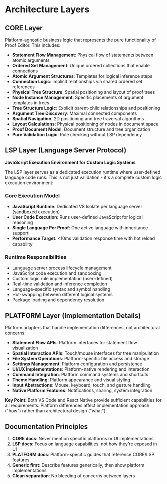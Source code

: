 # Architecture Layers

## CORE Layer
Platform-agnostic business logic that represents the pure functionality of Proof Editor. This includes:
- **Statement Flow Management**: Physical flow of statements between atomic arguments
- **Ordered Set Management**: Unique ordered collections that enable connections
- **Atomic Argument Structures**: Templates for logical inference steps
- **Connection Logic**: Implicit relationships via shared ordered set references
- **Physical Tree Structure**: Spatial positioning and layout of proof trees
- **Node Instance Management**: Specific placements of argument templates in trees
- **Tree Structure Logic**: Explicit parent-child relationships and positioning
- **Argument Tree Discovery**: Maximal connected components
- **Spatial Navigation**: 2D positioning and tree traversal algorithms
- **Layout Calculations**: Physical positioning of nodes in document space
- **Proof Document Model**: Document structure and tree organization
- **Pure Validation Logic**: Rule checking without LSP dependency

## LSP Layer (Language Server Protocol)
**JavaScript Execution Environment for Custom Logic Systems**

The LSP layer serves as a dedicated execution runtime where user-defined language code runs. This is not just validation - it's a complete custom logic execution environment:

### Core Execution Model
- **JavaScript Runtime**: Dedicated V8 Isolate per language server (sandboxed execution)
- **User Code Execution**: Runs user-defined JavaScript for logical reasoning
- **Single Language Per Proof**: One active language with inheritance support
- **Performance Target**: <10ms validation response time with hot reload capability

### Runtime Responsibilities
- Language server process lifecycle management
- JavaScript code execution and sandboxing
- Custom logic rule implementation (user-defined)
- Real-time validation and inference completion
- Language-specific syntax and symbol handling
- Hot-swapping between different logical systems
- Package loading and dependency resolution

## PLATFORM Layer (Implementation Details)
Platform adapters that handle implementation differences, not architectural concerns:
- **Statement Flow APIs**: Platform interfaces for statement flow visualization
- **Spatial Interaction APIs**: Touch/mouse interfaces for tree manipulation  
- **File System Operations**: Platform-specific file access and storage
- **Settings Management**: Platform configuration and persistence
- **UI/UX Implementations**: Platform-native rendering and interaction
- **Command Integration**: Platform command systems and shortcuts
- **Theme Handling**: Platform appearance and visual styling
- **Input Abstractions**: Mouse, keyboard, touch, and gesture handling
- **Native Platform Features**: Notifications, sharing, system integration

**Key Point**: Both VS Code and React Native provide sufficient capabilities for all requirements. Platform differences affect implementation approach ("how") rather than architectural design ("what").

## Documentation Principles
1. **CORE docs**: Never mention specific platforms or UI implementations
2. **LSP docs**: Focus on language capabilities, not how they're exposed in UI
3. **PLATFORM docs**: Platform-specific guides that reference CORE/LSP features
4. **Generic first**: Describe features generically, then show platform implementations
5. **Clean separation**: No bleeding of concerns between layers